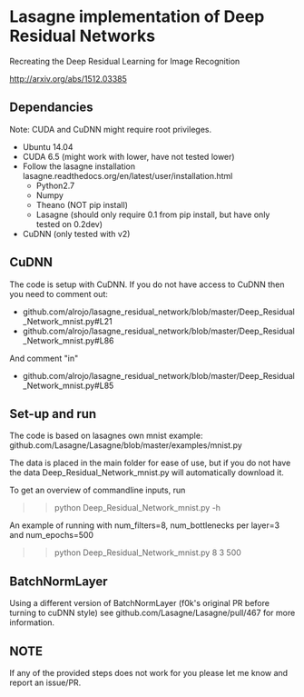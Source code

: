 # Lasagne implementation of Deep Residual Networks

Recreating the Deep Residual Learning for Image Recognition

http://arxiv.org/abs/1512.03385

## Dependancies

Note: CUDA and CuDNN might require root privileges.
- Ubuntu 14.04
- CUDA 6.5 (might work with lower, have not tested lower)
- Follow the lasagne installation lasagne.readthedocs.org/en/latest/user/installation.html
  - Python2.7
  - Numpy
  - Theano (NOT pip install)
  - Lasagne (should only require 0.1 from pip install, but have only tested on 0.2dev)
- CuDNN (only tested with v2)

## CuDNN

The code is setup with CuDNN. If you do not have access to CuDNN then you need to comment out:
* github.com/alrojo/lasagne_residual_network/blob/master/Deep_Residual_Network_mnist.py#L21
* github.com/alrojo/lasagne_residual_network/blob/master/Deep_Residual_Network_mnist.py#L86

And comment "in"
* github.com/alrojo/lasagne_residual_network/blob/master/Deep_Residual_Network_mnist.py#L85

## Set-up and run

The code is based on lasagnes own mnist example: github.com/Lasagne/Lasagne/blob/master/examples/mnist.py

The data is placed in the main folder for ease of use, but if you do not have the data Deep_Residual_Network_mnist.py will automatically download it.

To get an overview of commandline inputs, run

>>python Deep_Residual_Network_mnist.py -h

An example of running with num_filters=8, num_bottlenecks per layer=3 and num_epochs=500

>>python Deep_Residual_Network_mnist.py 8 3 500


## BatchNormLayer

Using a different version of BatchNormLayer (f0k's original PR before turning to cuDNN style) see  github.com/Lasagne/Lasagne/pull/467 for more information.

## NOTE

If any of the provided steps does not work for you please let me know and report an issue/PR.
